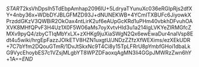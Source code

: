 $START$2ksVhDpsIh5TdEbpAmhap2096lU+5LdryaTYunuXc036eRGIpRjs2dfXY+4nby36x+WDbDYJBLGFMZD93J+dNUNEKWB+4YCmITXBUFc6JiyowkXPrzddGKzV3QWBiR2OkOax4ntLirK2uf6eAUpGcKRd1uPHm40vbkhDFvuhOAXVK8MHfQPvF3H4Uz1X0F5W06aMs7oyXvtvHId3u1a214IgLVKYeZIRMGfcZMXv9pyQ4/zbyCTIqMbYxLX+zXHKg9juXiaSWgN2Qx6ewEwaDur4naIVsp8Edt4u5wiki/hrgEpFazzJOlkETV8HZN1uxgtU/JNDzZZfzXfWEXims/ezXEkUDR+7C7bYfm2DQouGTmR/1DvJtSkxNc9T4Ci8y15TpLFRrU8pYmbfGHoi1dbaLkG9VycEhoybES7c1VZsjMLgbYT8WPZDFaoxqAgMN3Ii4GGpJMWRzZwn6hY+1A==$END$